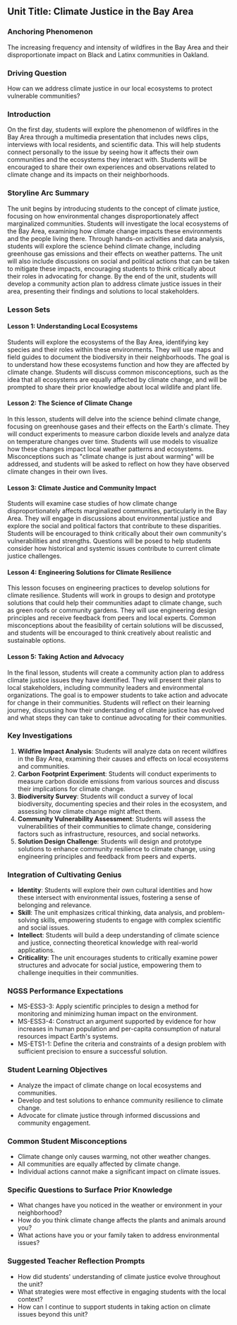 ## Unit Title: Climate Justice in the Bay Area

### Anchoring Phenomenon
The increasing frequency and intensity of wildfires in the Bay Area and their disproportionate impact on Black and Latinx communities in Oakland.

### Driving Question
How can we address climate justice in our local ecosystems to protect vulnerable communities?

### Introduction
On the first day, students will explore the phenomenon of wildfires in the Bay Area through a multimedia presentation that includes news clips, interviews with local residents, and scientific data. This will help students connect personally to the issue by seeing how it affects their own communities and the ecosystems they interact with. Students will be encouraged to share their own experiences and observations related to climate change and its impacts on their neighborhoods.

### Storyline Arc Summary
The unit begins by introducing students to the concept of climate justice, focusing on how environmental changes disproportionately affect marginalized communities. Students will investigate the local ecosystems of the Bay Area, examining how climate change impacts these environments and the people living there. Through hands-on activities and data analysis, students will explore the science behind climate change, including greenhouse gas emissions and their effects on weather patterns. The unit will also include discussions on social and political actions that can be taken to mitigate these impacts, encouraging students to think critically about their roles in advocating for change. By the end of the unit, students will develop a community action plan to address climate justice issues in their area, presenting their findings and solutions to local stakeholders.

### Lesson Sets

#### Lesson 1: Understanding Local Ecosystems
Students will explore the ecosystems of the Bay Area, identifying key species and their roles within these environments. They will use maps and field guides to document the biodiversity in their neighborhoods. The goal is to understand how these ecosystems function and how they are affected by climate change. Students will discuss common misconceptions, such as the idea that all ecosystems are equally affected by climate change, and will be prompted to share their prior knowledge about local wildlife and plant life.

#### Lesson 2: The Science of Climate Change
In this lesson, students will delve into the science behind climate change, focusing on greenhouse gases and their effects on the Earth's climate. They will conduct experiments to measure carbon dioxide levels and analyze data on temperature changes over time. Students will use models to visualize how these changes impact local weather patterns and ecosystems. Misconceptions such as "climate change is just about warming" will be addressed, and students will be asked to reflect on how they have observed climate changes in their own lives.

#### Lesson 3: Climate Justice and Community Impact
Students will examine case studies of how climate change disproportionately affects marginalized communities, particularly in the Bay Area. They will engage in discussions about environmental justice and explore the social and political factors that contribute to these disparities. Students will be encouraged to think critically about their own community's vulnerabilities and strengths. Questions will be posed to help students consider how historical and systemic issues contribute to current climate justice challenges.

#### Lesson 4: Engineering Solutions for Climate Resilience
This lesson focuses on engineering practices to develop solutions for climate resilience. Students will work in groups to design and prototype solutions that could help their communities adapt to climate change, such as green roofs or community gardens. They will use engineering design principles and receive feedback from peers and local experts. Common misconceptions about the feasibility of certain solutions will be discussed, and students will be encouraged to think creatively about realistic and sustainable options.

#### Lesson 5: Taking Action and Advocacy
In the final lesson, students will create a community action plan to address climate justice issues they have identified. They will present their plans to local stakeholders, including community leaders and environmental organizations. The goal is to empower students to take action and advocate for change in their communities. Students will reflect on their learning journey, discussing how their understanding of climate justice has evolved and what steps they can take to continue advocating for their communities.

### Key Investigations
1. **Wildfire Impact Analysis**: Students will analyze data on recent wildfires in the Bay Area, examining their causes and effects on local ecosystems and communities.
2. **Carbon Footprint Experiment**: Students will conduct experiments to measure carbon dioxide emissions from various sources and discuss their implications for climate change.
3. **Biodiversity Survey**: Students will conduct a survey of local biodiversity, documenting species and their roles in the ecosystem, and assessing how climate change might affect them.
4. **Community Vulnerability Assessment**: Students will assess the vulnerabilities of their communities to climate change, considering factors such as infrastructure, resources, and social networks.
5. **Solution Design Challenge**: Students will design and prototype solutions to enhance community resilience to climate change, using engineering principles and feedback from peers and experts.

### Integration of Cultivating Genius
- **Identity**: Students will explore their own cultural identities and how these intersect with environmental issues, fostering a sense of belonging and relevance.
- **Skill**: The unit emphasizes critical thinking, data analysis, and problem-solving skills, empowering students to engage with complex scientific and social issues.
- **Intellect**: Students will build a deep understanding of climate science and justice, connecting theoretical knowledge with real-world applications.
- **Criticality**: The unit encourages students to critically examine power structures and advocate for social justice, empowering them to challenge inequities in their communities.

### NGSS Performance Expectations
- MS-ESS3-3: Apply scientific principles to design a method for monitoring and minimizing human impact on the environment.
- MS-ESS3-4: Construct an argument supported by evidence for how increases in human population and per-capita consumption of natural resources impact Earth's systems.
- MS-ETS1-1: Define the criteria and constraints of a design problem with sufficient precision to ensure a successful solution.

### Student Learning Objectives
- Analyze the impact of climate change on local ecosystems and communities.
- Develop and test solutions to enhance community resilience to climate change.
- Advocate for climate justice through informed discussions and community engagement.

### Common Student Misconceptions
- Climate change only causes warming, not other weather changes.
- All communities are equally affected by climate change.
- Individual actions cannot make a significant impact on climate issues.

### Specific Questions to Surface Prior Knowledge
- What changes have you noticed in the weather or environment in your neighborhood?
- How do you think climate change affects the plants and animals around you?
- What actions have you or your family taken to address environmental issues?

### Suggested Teacher Reflection Prompts
- How did students' understanding of climate justice evolve throughout the unit?
- What strategies were most effective in engaging students with the local context?
- How can I continue to support students in taking action on climate issues beyond this unit?